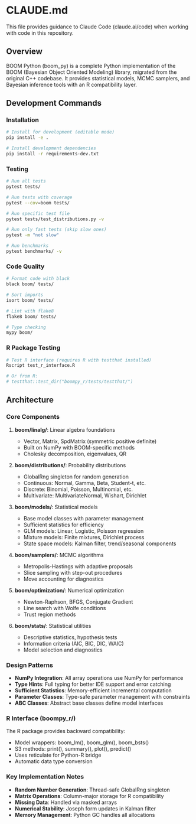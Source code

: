 # CLAUDE.md

This file provides guidance to Claude Code (claude.ai/code) when working with code in this repository.

## Overview

BOOM Python (boom_py) is a complete Python implementation of the BOOM (Bayesian Object Oriented Modeling) library, migrated from the original C++ codebase. It provides statistical models, MCMC samplers, and Bayesian inference tools with an R compatibility layer.

## Development Commands

### Installation

```bash
# Install for development (editable mode)
pip install -e .

# Install development dependencies
pip install -r requirements-dev.txt
```

### Testing

```bash
# Run all tests
pytest tests/

# Run tests with coverage
pytest --cov=boom tests/

# Run specific test file
pytest tests/test_distributions.py -v

# Run only fast tests (skip slow ones)
pytest -m "not slow"

# Run benchmarks
pytest benchmarks/ -v
```

### Code Quality

```bash
# Format code with black
black boom/ tests/

# Sort imports
isort boom/ tests/

# Lint with flake8
flake8 boom/ tests/

# Type checking
mypy boom/
```

### R Package Testing

```bash
# Test R interface (requires R with testthat installed)
Rscript test_r_interface.R

# Or from R:
# testthat::test_dir("boompy_r/tests/testthat/")
```

## Architecture

### Core Components

1. **boom/linalg/**: Linear algebra foundations
   - Vector, Matrix, SpdMatrix (symmetric positive definite)
   - Built on NumPy with BOOM-specific methods
   - Cholesky decomposition, eigenvalues, QR

2. **boom/distributions/**: Probability distributions
   - GlobalRng singleton for random generation
   - Continuous: Normal, Gamma, Beta, Student-t, etc.
   - Discrete: Binomial, Poisson, Multinomial, etc.
   - Multivariate: MultivariateNormal, Wishart, Dirichlet

3. **boom/models/**: Statistical models
   - Base model classes with parameter management
   - Sufficient statistics for efficiency
   - GLM models: Linear, Logistic, Poisson regression
   - Mixture models: Finite mixtures, Dirichlet process
   - State space models: Kalman filter, trend/seasonal components

4. **boom/samplers/**: MCMC algorithms
   - Metropolis-Hastings with adaptive proposals
   - Slice sampling with step-out procedures
   - Move accounting for diagnostics

5. **boom/optimization/**: Numerical optimization
   - Newton-Raphson, BFGS, Conjugate Gradient
   - Line search with Wolfe conditions
   - Trust region methods

6. **boom/stats/**: Statistical utilities
   - Descriptive statistics, hypothesis tests
   - Information criteria (AIC, BIC, DIC, WAIC)
   - Model selection and diagnostics

### Design Patterns

- **NumPy Integration**: All array operations use NumPy for performance
- **Type Hints**: Full typing for better IDE support and error catching
- **Sufficient Statistics**: Memory-efficient incremental computation
- **Parameter Classes**: Type-safe parameter management with constraints
- **ABC Classes**: Abstract base classes define model interfaces

### R Interface (boompy_r/)

The R package provides backward compatibility:
- Model wrappers: boom_lm(), boom_glm(), boom_bsts()
- S3 methods: print(), summary(), plot(), predict()
- Uses reticulate for Python-R bridge
- Automatic data type conversion

### Key Implementation Notes

- **Random Number Generation**: Thread-safe GlobalRng singleton
- **Matrix Operations**: Column-major storage for R compatibility
- **Missing Data**: Handled via masked arrays
- **Numerical Stability**: Joseph form updates in Kalman filter
- **Memory Management**: Python GC handles all allocations